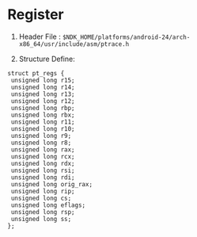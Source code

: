 # Register

1. Header File : 
`$NDK_HOME/platforms/android-24/arch-x86_64/usr/include/asm/ptrace.h`

2. Structure Define:

```
struct pt_regs {
 unsigned long r15;
 unsigned long r14;
 unsigned long r13;
 unsigned long r12;
 unsigned long rbp;
 unsigned long rbx;
 unsigned long r11;
 unsigned long r10;
 unsigned long r9;
 unsigned long r8;
 unsigned long rax;
 unsigned long rcx;
 unsigned long rdx;
 unsigned long rsi;
 unsigned long rdi;
 unsigned long orig_rax;
 unsigned long rip;
 unsigned long cs;
 unsigned long eflags;
 unsigned long rsp;
 unsigned long ss;
};
```

